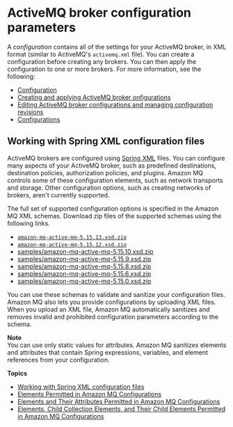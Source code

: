 # ActiveMQ broker configuration parameters<a name="amazon-mq-broker-configuration-parameters"></a>

A *configuration* contains all of the settings for your ActiveMQ broker, in XML format \(similar to ActiveMQ's `activemq.xml` file\)\. You can create a configuration before creating any brokers\. You can then apply the configuration to one or more brokers\. For more information, see the following:
+ [Configuration](configuration.md)
+ [Creating and applying ActiveMQ broker onfigurations](amazon-mq-creating-applying-configurations.md)
+ [Editing ActiveMQ broker configurations and managing configuration revisions](amazon-mq-editing-managing-configurations.md)
+ [Configurations](amazon-mq-limits.md#configuration-limits)

## Working with Spring XML configuration files<a name="working-with-spring-xml-configuration-files"></a>

ActiveMQ brokers are configured using [Spring XML](https://docs.spring.io/spring/docs/current/spring-framework-reference/) files\. You can configure many aspects of your ActiveMQ broker, such as predefined destinations, destination policies, authorization policies, and plugins\. Amazon MQ controls some of these configuration elements, such as network transports and storage\. Other configuration options, such as creating networks of brokers, aren't currently supported\.

The full set of supported configuration options is specified in the Amazon MQ XML schemas\. Download zip files of the supported schemas using the following links\.
+  [ `amazon-mq-active-mq-5.15.13.xsd.zip` ](samples/amazon-mq-active-mq-5.15.13.xsd.zip) 
+  [ `amazon-mq-active-mq-5.15.12.xsd.zip` ](samples/amazon-mq-active-mq-5.15.12.xsd.zip) 
+ [samples/amazon-mq-active-mq-5.15.10.xsd.zip](samples/amazon-mq-active-mq-5.15.10.xsd.zip)
+ [samples/amazon-mq-active-mq-5.15.9.xsd.zip](samples/amazon-mq-active-mq-5.15.9.xsd.zip)
+ [samples/amazon-mq-active-mq-5.15.8.xsd.zip](samples/amazon-mq-active-mq-5.15.8.xsd.zip)
+ [samples/amazon-mq-active-mq-5.15.6.xsd.zip](samples/amazon-mq-active-mq-5.15.6.xsd.zip)
+ [samples/amazon-mq-active-mq-5.15.0.xsd.zip](samples/amazon-mq-active-mq-5.15.0.xsd.zip)

You can use these schemas to validate and sanitize your configuration files\. Amazon MQ also lets you provide configurations by uploading XML files\. When you upload an XML file, Amazon MQ automatically sanitizes and removes invalid and prohibited configuration parameters according to the schema\.

**Note**  
You can use only static values for attributes\. Amazon MQ sanitizes elements and attributes that contain Spring expressions, variables, and element references from your configuration\.

**Topics**
+ [Working with Spring XML configuration files](#working-with-spring-xml-configuration-files)
+ [Elements Permitted in Amazon MQ Configurations](permitted-elements.md)
+ [Elements and Their Attributes Permitted in Amazon MQ Configurations](permitted-attributes.md)
+ [Elements, Child Collection Elements, and Their Child Elements Permitted in Amazon MQ Configurations](permitted-collections.md)